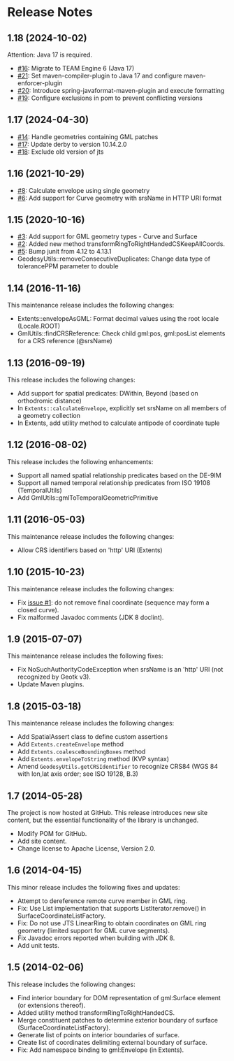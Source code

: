 ﻿# Release Notes

## 1.18 (2024-10-02)

Attention: Java 17 is required.

* [#16](https://github.com/opengeospatial/geomatics-geotk/issues/16): Migrate to TEAM Engine 6 (Java 17)
* [#21](https://github.com/opengeospatial/geomatics-geotk/pull/21): Set maven-compiler-plugin to Java 17 and configure maven-enforcer-plugin
* [#20](https://github.com/opengeospatial/geomatics-geotk/pull/20): Introduce spring-javaformat-maven-plugin and execute formatting
* [#19](https://github.com/opengeospatial/geomatics-geotk/pull/19): Configure exclusions in pom to prevent conflicting versions

## 1.17 (2024-04-30)

* [#14](https://github.com/opengeospatial/geomatics-geotk/pull/14): Handle geometries containing GML patches
* [#17](https://github.com/opengeospatial/geomatics-geotk/pull/17): Update derby to version 10.14.2.0
* [#18](https://github.com/opengeospatial/geomatics-geotk/pull/18): Exclude old version of jts

## 1.16 (2021-10-29)

* [#8](https://github.com/opengeospatial/geomatics-geotk/issues/8): Calculate envelope using single geometry
* [#6](https://github.com/opengeospatial/geomatics-geotk/issues/6): Add support for Curve geometry with srsName in HTTP URI format

## 1.15 (2020-10-16)

* [#3](https://github.com/opengeospatial/geomatics-geotk/issues/3): Add support for GML geometry types - Curve and Surface
* [#2](https://github.com/opengeospatial/geomatics-geotk/pull/2): Added new method transformRingToRightHandedCSKeepAllCoords.
* [#5](https://github.com/opengeospatial/geomatics-geotk/pull/5): Bump junit from 4.12 to 4.13.1
* GeodesyUtils::removeConsecutiveDuplicates: Change data type of tolerancePPM parameter to double

## 1.14 (2016-11-16)
This maintenance release includes the following changes:

* Extents::envelopeAsGML: Format decimal values using the root locale (Locale.ROOT)
* GmlUtils::findCRSReference: Check child gml:pos, gml:posList elements for a CRS reference (@srsName)


## 1.13 (2016-09-19)
This release includes the following changes:

* Add support for spatial predicates: DWithin, Beyond (based on orthodromic distance)
* In `Extents::calculateEnvelope`, explicitly set srsName on all members of a geometry collection
* In Extents, add utility method to calculate antipode of coordinate tuple


## 1.12 (2016-08-02)
This release includes the following enhancements:

* Support all named spatial relationship predicates based on the DE-9IM
* Support all named temporal relationship predicates from ISO 19108 (TemporalUtils)
* Add GmlUtils::gmlToTemporalGeometricPrimitive


## 1.11 (2016-05-03)
This maintenance release includes the following changes:

* Allow CRS identifiers based on 'http' URI (Extents)


## 1.10 (2015-10-23)
This maintenance release includes the following changes:

* Fix [issue #1](https://github.com/opengeospatial/geomatics-geotk/issues/1): 
do not remove final coordinate (sequence may form a closed curve).
* Fix malformed Javadoc comments (JDK 8 doclint).


## 1.9 (2015-07-07)
This maintenance release includes the following fixes:

* Fix NoSuchAuthorityCodeException when srsName is an 'http' URI (not 
recognized by Geotk v3).
* Update Maven plugins.

## 1.8 (2015-03-18)
This maintenance release includes the following changes:

* Add SpatialAssert class to define custom assertions
* Add `Extents.createEnvelope` method
* Add `Extents.coalesceBoundingBoxes` method
* Add `Extents.envelopeToString` method (KVP syntax)
* Amend `GeodesyUtils.getCRSIdentifier` to recognize CRS84 (WGS 84 with lon,lat 
axis order; see ISO 19128, B.3)

## 1.7 (2014-05-28)
The project is now hosted at GitHub. This release introduces new site content, 
but the essential functionality of the library is unchanged.

* Modify POM for GitHub.
* Add site content.
* Change license to Apache License, Version 2.0.

## 1.6 (2014-04-15)
This minor release includes the following fixes and updates:

* Attempt to dereference remote curve member in GML ring.
* Fix: Use List implementation that supports ListIterator.remove() in 
SurfaceCoordinateListFactory.
* Fix: Do not use JTS LinearRing to obtain coordinates on GML ring geometry 
(limited support for GML curve segments).
* Fix Javadoc errors reported when building with JDK 8.
* Add unit tests.

## 1.5 (2014-02-06)
This release includes the following changes:

* Find interior boundary for DOM representation of gml:Surface element (or 
extensions thereof).
* Added utility method transformRingToRightHandedCS.
* Merge constituent patches to determine exterior boundary of surface 
(SurfaceCoordinateListFactory).
* Generate list of points on interior boundaries of surface.
* Create list of coordinates delimiting external boundary of surface.
* Fix: Add namespace binding to gml:Envelope (in Extents).
